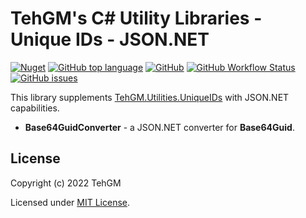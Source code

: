 # TehGM's C# Utility Libraries - Unique IDs - JSON.NET
[![Nuget](https://img.shields.io/nuget/v/TehGM.Utilities.UniqueIDs.JsonNet)](https://www.nuget.org/packages/TehGM.Utilities.UniqueIDs.JsonNet/) [![GitHub top language](https://img.shields.io/github/languages/top/TehGM/TehGM.Utilities)](https://github.com/TehGM/TehGM.Utilities) [![GitHub](https://img.shields.io/github/license/TehGM/TehGM.Utilities)](LICENSE) [![GitHub Workflow Status](https://img.shields.io/github/workflow/status/TehGM/TehGM.Utilities/.NET%20Build)](https://github.com/TehGM/TehGM.Utilities/actions) [![GitHub issues](https://img.shields.io/github/issues/TehGM/TehGM.Utilities)](https://github.com/TehGM/TehGM.Utilities/issues)

This library supplements [TehGM.Utilities.UniqueIDs](../TehGM.Utilities.UniqueIDs) with JSON.NET capabilities.

- **Base64GuidConverter** - a JSON.NET converter for **Base64Guid**.

## License
Copyright (c) 2022 TehGM 

Licensed under [MIT License](../LICENSE).